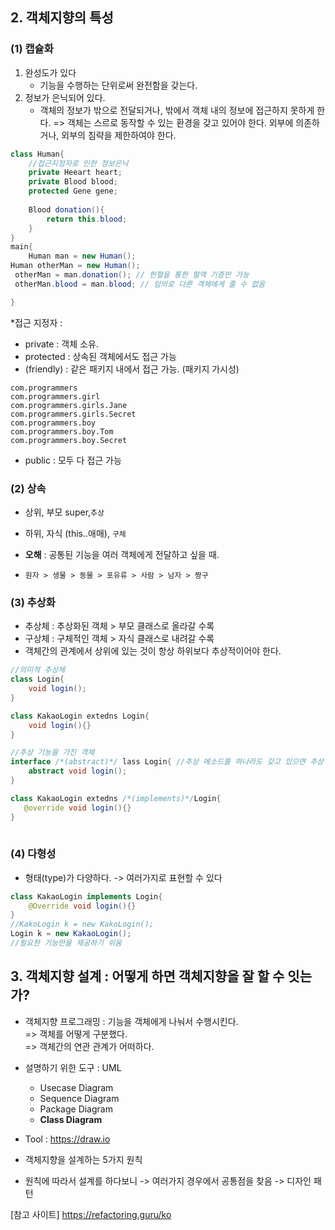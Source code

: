 
## 2. 객체지향의 특성 

### (1) 캡슐화 
1. 완성도가 있다
   - 기능을 수행하는 단위로써 완전함을 갖는다. 
2. 정보가 은닉되어 있다.
   - 객체의 정보가 밖으로 전달되거나, 밖에서 객체 내의 정보에 접근하지 못하게 한다.  => 객체는 스르로 동작할 수 있는 환경을 갖고 있어야 한다. 외부에 의존하거나, 외부의 침략을 제한하여야 한다.
```java 
class Human{
    //접근지정자로 인한 정보은닉 
    private Heeart heart;
    private Blood blood;
    protected Gene gene;
    
    Blood donation(){
        return this.blood;
    }
}
main{
    Human man = new Human();
Human otherMan = new Human();
 otherMan = man.donation(); // 헌혈을 통한 혈액 기증만 가능 
 otherMan.blood = man.blood; // 임의로 다른 객체에게 줄 수 없음 

}
````
*접근 지정자 : 
- private : 객체 소유.
- protected : 상속된 객체에서도 접근 가능
- (friendly) : 같은 패키지 내에서 접근 가능. (패키지 가시성)
```
com.programmers
com.programmers.girl
com.programmers.girls.Jane
com.programmers.girls.Secret
com.programmers.boy
com.programmers.boy.Tom 
com.programmers.boy.Secret
```
- public : 모두 다 접근 가능 

### (2) 상속
- 상위, 부모 super,`추상`
- 하위, 자식 (this..애매), `구체`

- **오해** : 공통된 기능을 여러 객체에게 전달하고 싶을 때. 
- `원자 > 생물 > 동물 > 포유류 > 사람 > 남자 > 짱구`
### (3) 추상화

- 추상체 : 추상화된 객체 > 부모 클래스로 올라갈 수록
- 구상체 : 구체적인 객체 > 자식 클래스로 내려갈 수록
- 객체간의 관계에서 상위에 있는 것이 항상 하위보다 추상적이어야 한다. 

```java
//의미적 추상체
class Login{
    void login();
}

class KakaoLogin extedns Login{
    void login(){}
}
```

```java
//추상 기능을 가진 객체
interface /*(abstract)*/ lass Login{ //추상 메소드를 하나라도 갖고 있으면 추상 클래스 
    abstract void login();
}

class KakaoLogin extedns /*(implements)*/Login{
   @override void login(){}
} 
 
```

### (4) 다형성 

- 형태(type)가 다양하다. -> 여러가지로 표현할 수 있다
```java
class KakaoLogin implements Login{
    @Override void login(){}
}
//KakoLogin k = new KakoLogin();
Login k = new KakaoLogin();
//필요한 기능만을 제공하기 쉬움 
```

## 3. 객체지향 설계 : 어떻게 하면 객체지향을 잘 할 수 잇는가?
- 객체지향 프로그래밍 : 기능을 객체에게 나눠서 수행시킨다.   
  => 객체를 어떻게 구분했다.  
  => 객체간의 연관 관계가 어떠하다.

- 설명하기 위한 도구 : UML
  - Usecase Diagram
  - Sequence Diagram
  - Package Diagram
  - **Class Diagram**

- Tool : https://draw.io

- 객체지향을 설계하는 5가지 원칙 
- 원칙에 따라서 설계를 하다보니 -> 여러가지 경우에서 공통점을 찾음 -> 디자인 패턴 

[참고 사이트] https://refactoring.guru/ko 

